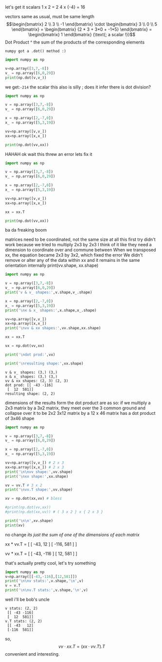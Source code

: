 let's get it
scalars
	1 x 2 = 2
	4 x {-4} = 16

vectors
	same as usual, must be same length
$$\begin{bmatrix}
2 \\
3 \\
-1
\end{bmatrix} \cdot \begin{bmatrix}
3 \\
0 \\
5
\end{bmatrix} = \begin{bmatrix}
{2 * 3 + 3*0 + -1*5}
\end{bmatrix} = \begin{bmatrix}
1
\end{bmatrix} {\text{; a scalar !}}$$
		Dot Product ^
			the sum of the products of the corresponding elements

	numpy got a .dot() method :)

```python
import numpy as np

v=np.array([3,7,-8])
v_ = np.array([6,0,29])
print(np.dot(v,v_))
```

we get:```-214```
	the scalar
		this also is silly ; does it infer there is dot division?

```python
import numpy as np

v = np.array([3,7,-8])
v_ = np.array([6,0,29])

x = np.array([2,-7,0])
x_ = np.array([5,3,19])

vv=np.array([v,v_])
xx=np.array([x,x_])

print(np.dot(vv,xx))
```
HAHAH ok wait this threw an error lets fix it
```python
import numpy as np

v = np.array([3,7,-8])
v_ = np.array([6,0,29])

x = np.array([2,-7,0])
x_ = np.array([5,3,19])

vv=np.array([v,v_])
xx=np.array([x,x_])

xx = xx.T

print(np.dot(vv,xx))
```
ba da freaking boom 

matrices need to be coordinated, not the same size at all
this first try didn't work because we tried to multiply 2x3 by 2x3
	I think of it like they need a dimension to coordinate over and commune between
	When we transposed xx, the equation became 2x3 by 3x2, which fixed the error
		We didn't remove or alter any of the data within xx and it remains in the same orientation internally
		print(vv.shape, xx.shape)

```python
import numpy as np

v = np.array([3,7,-8])
v_ = np.array([6,0,29])
print('v & v_ shapes:',v.shape,v_.shape)

x = np.array([2,-7,0])
x_ = np.array([5,3,19])
print('\nx & x_ shapes:',x.shape,x_.shape)

vv=np.array([v,v_])
xx=np.array([x,x_])
print('\nvv & xx shapes:',vv.shape,xx.shape)

xx = xx.T

vx = np.dot(vv,xx)

print('\ndot prod:',vx)

print('\nresulting shape:',vx.shape)
```

```
v & v_ shapes: (3,) (3,)
x & x_ shapes: (3,) (3,)
vv & xx shapes: (2, 3) (2, 3)
dot prod: [[ -43 -116]
 [  12  581]]
resulting shape: (2, 2)
```
dimensions of the results form the dot product are as so:
	if we multiply a 2x3 matrix by a 3x2 matrix, they meet over the 3 common ground and collapse over it to be 2x2
		3x12 matrix by a 12 x 46 matrix has a dot product of 3x46 shape
```python
import numpy as np

v = np.array([3,7,-8])
v_ = np.array([6,0,29])

x = np.array([2,-7,0])
x_ = np.array([5,3,19])

vv=np.array([v,v_]) # 2 x 3
xx=np.array([x,x_]) # 2 x 3
print('\n\nvv shape:',vv.shape)
print('\nxx shape:',xx.shape)

vv = vv.T # 3 x 2
print('\nvv.T shape:',vv.shape)

xv = np.dot(xx,vv) # bless

#print(np.dot(vv,xx))
#print(np.dot(xx,vv)) # ( 3 x 2 } x { 2 x 3 }

print('\n\n',xv.shape)
print(xv)
```
no change
		*its just the sum of one of the dimensions of each matrix*

xx * vv.T = [ [ -43,   12 ]
                     [ -116,   581 ] ]

vv * xx.T = [ [ -43,  -116 ]
                     [    12,  581 ] ]

that's actually pretty cool, let's try something
```python
import numpy as np
v=np.array([[-43,-116],[12,581]])
print('\n\nv stats:',v.shape,'\n',v)
v = v.T
print('\n\nv.T stats:',v.shape,'\n',v)
```
well i'll be bob's uncle
```
v stats: (2, 2) 
 [[ -43 -116]
 [  12  581]]
v.T stats: (2, 2) 
 [[ -43   12]
 [-116  581]]
```
so, 
$$vv \cdot xx.T = (xx \cdot vv.T).T$$
convenient and interesting.
